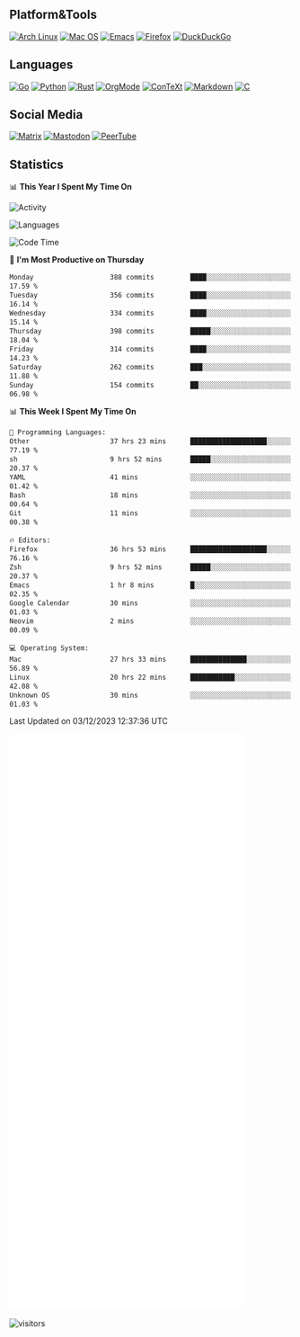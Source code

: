## Platform&Tools

[![Arch Linux](https://img.shields.io/badge/ArchLinux-1793D1?logo=arch-linux&logoColor=fff&style=flat-square)](https://archlinux.org/)
[![Mac OS](https://img.shields.io/badge/MacOS-000000?style=flat-square&logo=macos&logoColor=F0F0F0)](https://www.apple.com/macos/)
[![Emacs](https://img.shields.io/badge/Emacs-%237F5AB6.svg?&style=flat-square&logo=gnu-emacs&logoColor=white)](https://www.gnu.org/software/emacs/)
[![Firefox](https://img.shields.io/badge/Firefox-FF7139?style=flat-square&logo=Firefox-Browser&logoColor=white)](https://firefox.com/)
[![DuckDuckGo](https://img.shields.io/badge/DuckDuckGo-DE5833?style=flat-square&logo=DuckDuckGo&logoColor=white)](https://duckduckgo.com/)

## Languages

[![Go](https://img.shields.io/badge/Golang-%2300ADD8.svg?style=flat-square&logo=go&logoColor=white)](https://golang.org/)
[![Python](https://img.shields.io/badge/Python-3670A0?style=flat-square&logo=python&logoColor=ffdd54)](https://www.python.org/)
[![Rust](https://img.shields.io/badge/Rust-%23000000.svg?style=flat-square&logo=rust&logoColor=white)](https://www.rust-lang.org/)
[![OrgMode](https://img.shields.io/badge/OrgMode-%23000000.svg?style=flat-square&logo=org&logoColor=white)](https://orgmode.org/)
[![ConTeXt](https://img.shields.io/badge/ConTeXt-%23008080.svg?style=flat-square&logo=latex&logoColor=white)](https://contextgarden.net/)
[![Markdown](https://img.shields.io/badge/MarkDown-%23000000.svg?style=flat-square&logo=markdown&logoColor=white)](https://daringfireball.net/projects/markdown/)
[![C](https://img.shields.io/badge/C-%2300599C.svg?style=flat-square&logo=c&logoColor=white)](https://www.iso.org/standard/74528.html)

## Social Media
<!--[![Telegram](https://img.shields.io/badge/SteamedFish-2CA5E0?style=social&logo=telegram&logoColor=white)](https://t.me/SteamedFish)-->

[![Matrix](https://img.shields.io/badge/SteamedFish-2CA5E0?style=social&logo=matrix&logoColor=black)](https://matrix.to/#/@i:steamedfish.org)
[![Mastodon](https://img.shields.io/mastodon/follow/109596467238113271?domain=https%3A%2F%2Fmastodon.steamedfish.org%2F&style=social)](https://steamedfish.org/@SteamedFish)
[![PeerTube](https://img.shields.io/badge/PeerTube-23000000.svg?logo=peertube&style=social)](https://peertube.steamedfish.org/)

## Statistics


📊 **This Year I Spent My Time On** 

![Activity](https://wakatime.com/share/@SteamedFish/7529f30a-f1b7-40a4-8d09-e6d855cb7a13.png)

![Languages](https://wakatime.com/share/@SteamedFish/1c5e5366-0e9e-40d8-ac85-d630f61b69c6.svg)

<!--START_SECTION:waka-->
![Code Time](http://img.shields.io/badge/Code%20Time-3%2C201%20hrs%207%20mins-blue)

📅 **I'm Most Productive on Thursday** 

```text
Monday                   388 commits         ████░░░░░░░░░░░░░░░░░░░░░   17.59 % 
Tuesday                  356 commits         ████░░░░░░░░░░░░░░░░░░░░░   16.14 % 
Wednesday                334 commits         ████░░░░░░░░░░░░░░░░░░░░░   15.14 % 
Thursday                 398 commits         █████░░░░░░░░░░░░░░░░░░░░   18.04 % 
Friday                   314 commits         ████░░░░░░░░░░░░░░░░░░░░░   14.23 % 
Saturday                 262 commits         ███░░░░░░░░░░░░░░░░░░░░░░   11.88 % 
Sunday                   154 commits         ██░░░░░░░░░░░░░░░░░░░░░░░   06.98 % 
```


📊 **This Week I Spent My Time On** 

```text
💬 Programming Languages: 
Other                    37 hrs 23 mins      ███████████████████░░░░░░   77.19 % 
sh                       9 hrs 52 mins       █████░░░░░░░░░░░░░░░░░░░░   20.37 % 
YAML                     41 mins             ░░░░░░░░░░░░░░░░░░░░░░░░░   01.42 % 
Bash                     18 mins             ░░░░░░░░░░░░░░░░░░░░░░░░░   00.64 % 
Git                      11 mins             ░░░░░░░░░░░░░░░░░░░░░░░░░   00.38 % 

🔥 Editors: 
Firefox                  36 hrs 53 mins      ███████████████████░░░░░░   76.16 % 
Zsh                      9 hrs 52 mins       █████░░░░░░░░░░░░░░░░░░░░   20.37 % 
Emacs                    1 hr 8 mins         █░░░░░░░░░░░░░░░░░░░░░░░░   02.35 % 
Google Calendar          30 mins             ░░░░░░░░░░░░░░░░░░░░░░░░░   01.03 % 
Neovim                   2 mins              ░░░░░░░░░░░░░░░░░░░░░░░░░   00.09 % 

💻 Operating System: 
Mac                      27 hrs 33 mins      ██████████████░░░░░░░░░░░   56.89 % 
Linux                    20 hrs 22 mins      ███████████░░░░░░░░░░░░░░   42.08 % 
Unknown OS               30 mins             ░░░░░░░░░░░░░░░░░░░░░░░░░   01.03 % 
```


 Last Updated on 03/12/2023 12:37:36 UTC
<!--END_SECTION:waka-->


![Metrics](https://github.com/SteamedFish/SteamedFish/blob/master/github-metrics.svg)


![visitors](https://visitor-badge.laobi.icu/badge?page_id=SteamedFish.SteamedFish)
